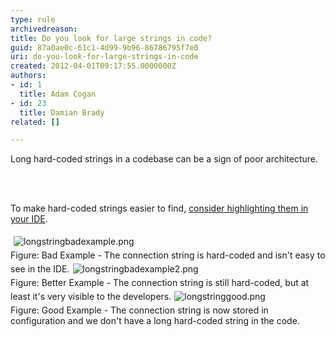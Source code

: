 ```yaml
---
type: rule
archivedreason: 
title: Do you look for large strings in code?
guid: 87a0ae0c-61c1-4d99-9b96-86786795f7e0
uri: do-you-look-for-large-strings-in-code
created: 2012-04-01T09:17:55.0000000Z
authors:
- id: 1
  title: Adam Cogan
- id: 23
  title: Damian Brady
related: []

---
```



<p>Long hard-coded strings in a codebase can be a sign of poor architecture.</p>
<br><excerpt class='endintro'></excerpt><br>
<p>​To make hard-coded strings easier to find, <a href="/SoftwareDevelopment/RulesToBetterDotNETProjects/Pages/HlightStrings.aspx">consider highlighting them in your IDE</a>.</p>
<p><img alt="longstringbadexample.png" src="/SoftwareDevelopment/RulestobetterArchitectureandCodeReview/PublishingImages/LongStringBadExample.png" style="margin&#58;5px;" /><br><span class="ssw-rteStyle-FigureBad">Figure&#58; Bad Example - The connection string is hard-coded and isn't easy to see in the IDE.</span><img alt="longstringbadexample2.png" src="/SoftwareDevelopment/RulestobetterArchitectureandCodeReview/PublishingImages/longstringbadexample2.png" style="margin&#58;5px;" /><br><span class="ssw-rteStyle-FigureBad">Figure&#58; Better Example - The connection string is still hard-coded, but at least it's very visible to the developers.</span><img alt="longstringgood.png" src="/SoftwareDevelopment/RulestobetterArchitectureandCodeReview/PublishingImages/ShortStrings.png" style="margin&#58;5px;" /><br><span class="ssw-rteStyle-FigureGood">Figure&#58; Good Example - The connection string is now stored in configuration and we don't have a long hard-coded string in the code.</span></p>


